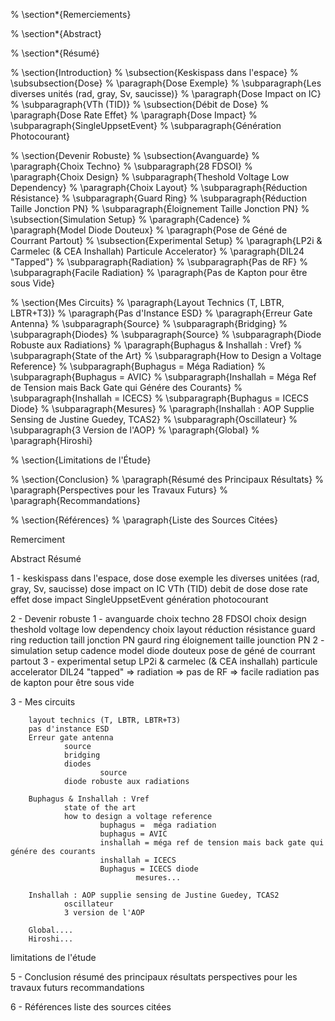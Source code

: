 
<!--  #region Plan -->

% \section*{Remerciements}

% \section*{Abstract}

% \section*{Résumé}

% \section{Introduction}
% \subsection{Keskispass dans l'espace}
% \subsubsection{Dose}
% \paragraph{Dose Exemple}
% \subparagraph{Les diverses unités (rad, gray, Sv, saucisse)}
% \paragraph{Dose Impact on IC}
% \subparagraph{VTh (TID)}
% \subsection{Débit de Dose}
% \paragraph{Dose Rate Effet}
% \paragraph{Dose Impact}
% \subparagraph{SingleUppsetEvent}
% \subparagraph{Génération Photocourant}

% \section{Devenir Robuste}
% \subsection{Avanguarde}
% \paragraph{Choix Techno}
% \subparagraph{28 FDSOI}
% \paragraph{Choix Design}
% \subparagraph{Theshold Voltage Low Dependency}
% \paragraph{Choix Layout}
% \subparagraph{Réduction Résistance}
% \subparagraph{Guard Ring}
% \subparagraph{Réduction Taille Jonction PN}
% \subparagraph{Éloignement Taille Jonction PN}
% \subsection{Simulation Setup}
% \paragraph{Cadence}
% \paragraph{Model Diode Douteux}
% \paragraph{Pose de Géné de Courrant Partout}
% \subsection{Experimental Setup}
% \paragraph{LP2i \& Carmelec (\& CEA Inshallah) Particule Accelerator}
% \paragraph{DIL24 "Tapped"}
% \subparagraph{Radiation}
% \subparagraph{Pas de RF}
% \subparagraph{Facile Radiation}
% \paragraph{Pas de Kapton pour être sous Vide}

% \section{Mes Circuits}
% \paragraph{Layout Technics (T, LBTR, LBTR+T3)}
% \paragraph{Pas d'Instance ESD}
% \paragraph{Erreur Gate Antenna}
% \subparagraph{Source}
% \subparagraph{Bridging}
% \subparagraph{Diodes}
% \subparagraph{Source}
% \subparagraph{Diode Robuste aux Radiations}
% \paragraph{Buphagus \& Inshallah : Vref}
% \subparagraph{State of the Art}
% \subparagraph{How to Design a Voltage Reference}
% \subparagraph{Buphagus = Méga Radiation}
% \subparagraph{Buphagus = AVIC}
% \subparagraph{Inshallah = Méga Ref de Tension mais Back Gate qui Génére des Courants}
% \subparagraph{Inshallah = ICECS}
% \subparagraph{Buphagus = ICECS Diode}
% \subparagraph{Mesures}
% \paragraph{Inshallah : AOP Supplie Sensing de Justine Guedey, TCAS2}
% \subparagraph{Oscillateur}
% \subparagraph{3 Version de l'AOP}
% \paragraph{Global}
% \paragraph{Hiroshi}

% \section{Limitations de l'Étude}

% \section{Conclusion}
% \paragraph{Résumé des Principaux Résultats}
% \paragraph{Perspectives pour les Travaux Futurs}
% \paragraph{Recommandations}

% \section{Références}
% \paragraph{Liste des Sources Citées}


<!--  #endregion -->




Remerciment

Abstract
Résumé

1 - keskispass dans l'espace, 
        dose
                dose exemple
                         les diverses unitées (rad, gray, Sv, saucisse)
                dose impact on IC
                        VTh (TID)
        debit de dose
                dose rate effet
                dose impact
                        SingleUppsetEvent
                        génération photocourant


2 - Devenir robuste
        1 - avanguarde
                choix techno
                        28 FDSOI
                choix design
                        theshold voltage low dependency
                choix layout
                        réduction résistance
                                guard ring
                        reduction taill jonction PN
                                gaurd ring
                        éloignement taille jounction PN
        2 - simulation setup
                cadence
                model diode douteux
                pose de géné de courrant partout
        3 - experimental setup
                LP2i & carmelec (& CEA inshallah) particule accelerator
                DIL24 "tapped"  => radiation 
                                => pas de RF
                                => facile radiation
                pas de kapton pour être sous vide


3 - Mes circuits
        
        layout technics (T, LBTR, LBTR+T3)
        pas d'instance ESD
        Erreur gate antenna
                source
                bridging
                diodes
                        source
                diode robuste aux radiations

        Buphagus & Inshallah : Vref
                state of the art
                how to design a voltage reference
                        buphagus =  méga radiation
                        buphagus = AVIC
                        inshallah = méga ref de tension mais back gate qui génére des courants
                        inshallah = ICECS
                        Buphagus = ICECS diode
                                mesures...

        Inshallah : AOP supplie sensing de Justine Guedey, TCAS2
                oscillateur
                3 version de l'AOP

        Global....
        Hiroshi...

limitations de l'étude

5 - Conclusion
        résumé des principaux résultats
        perspectives pour les travaux futurs
        recommandations

6 - Références
        liste des sources citées
        